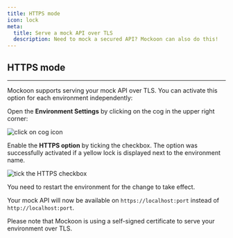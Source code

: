 ```yaml
---
title: HTTPS mode
icon: lock
meta:
  title: Serve a mock API over TLS
  description: Need to mock a secured API? Mockoon can also do this!
---
```


## HTTPS mode

---

Mockoon supports serving your mock API over TLS. You can activate this option for each environment independently:

Open the **Environment Settings** by clicking on the cog in the upper right corner:

![click on cog icon](/images/docs/open-settings.png)

Enable the **HTTPS option** by ticking the checkbox. The option was successfully activated if a yellow lock is displayed next to the environment name.

![tick the HTTPS checkbox](/images/docs/enable-https.png)

You need to restart the environment for the change to take effect.

Your mock API will now be available on `https://localhost:port` instead of `http://localhost:port`.

Please note that Mockoon is using a self-signed certificate to serve your environment over TLS.
